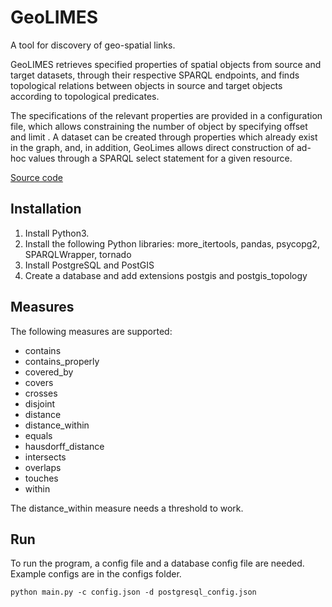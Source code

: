 # GeoLIMES

A tool for discovery of geo-spatial links.

GeoLIMES retrieves specified properties of spatial objects from source and target datasets, through their respective SPARQL endpoints, and finds topological relations between objects in source and target objects according to topological predicates.

The specifications of the relevant properties are provided in a configuration file, which allows constraining the number of object by specifying offset and limit . A dataset can be created through properties which already exist in the graph, and, in addition, GeoLimes allows direct construction of ad-hoc values through a SPARQL select statement for a given resource.

[Source code](https://git.informatik.uni-leipzig.de/mam10kzu/Python-LIMES)

## Installation

1. Install Python3.
2. Install the following Python libraries: more_itertools, pandas, psycopg2, SPARQLWrapper, tornado
3. Install PostgreSQL and PostGIS
4. Create a database and add extensions postgis and postgis_topology

## Measures

The following measures are supported:

- contains
- contains_properly
- covered_by
- covers
- crosses
- disjoint
- distance
- distance_within
- equals
- hausdorff_distance
- intersects
- overlaps
- touches
- within

The distance_within measure needs a threshold to work.

## Run

To run the program, a config file and a database config file are needed. Example configs are in the configs folder.
```
python main.py -c config.json -d postgresql_config.json
```
